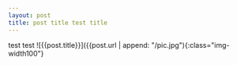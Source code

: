 ```yaml
---
layout: post
title: post title test title
---
```


test test
![{{post.title}}]({{post.url | append: "/pic.jpg"){:class="img-width100"}
